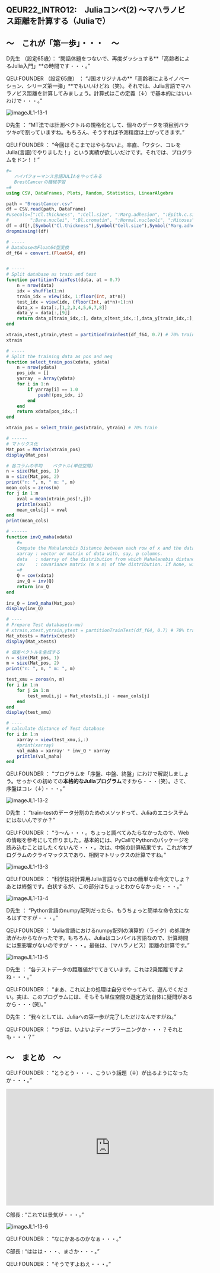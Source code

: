 ## QEUR22_INTRO12:　Juliaコンペ(2) ～マハラノビス距離を計算する（Juliaで）

## ～　これが「第一歩」・・・　～

D先生 （設定65歳）： “閑話休題をつないで、再度ダッシュする**「高齢者によるJulia入門」**の時間です・・・。”

QEU:FOUNDER （設定65歳） ： “J国オリジナルの**「高齢者によるイノベーション、シリーズ第一弾」**でもいいけどね（笑）。それでは、Julia言語でマハラノビス距離を計算してみましょう。計算式はこの定義（↓）で基本的にはいいわけで・・・。”

![imageJL1-13-1](https://introJL1973.github.io/images/imageJL1-13-1.jpg)

D先生 ： “MT法では計測ベクトルの規格化として、個々のデータを項目別バラツキσで割っていますね。もちろん、そうすれば予測精度は上がってきます。”

QEU:FOUNDER ： “今回はそこまではやらないよ。率直、「ワタシ、コレをJulia(言語)でやりました！」という実績が欲しいだけです。それでは、プログラムをドン！！”

```julia
#=
   ハイパフォーマンス言語JULIAをやってみる
   BrestCancerの機械学習
=#
using CSV, DataFrames, Plots, Random, Statistics, LinearAlgebra

path = "BreastCancer.csv"
df = CSV.read(path, DataFrame)
#usecols=[":Cl.thickness", ":Cell.size", ":Marg.adhesion", ":Epith.c.size", 
#        ":Bare.nuclei", ":Bl.cromatin", ":Normal.nucleoli", ":Mitoses", ":Class"]
df = df[!,[Symbol("Cl.thickness"),Symbol("Cell.size"),Symbol("Marg.adhesion"),Symbol("Epith.c.size"),Symbol("Bare.nuclei"),Symbol("Bl.cromatin"),Symbol("Normal.nucleoli"),Symbol("Mitoses"),Symbol("Class"),]]
dropmissing!(df)

# -----
# DatabaseのFloat64型変換
df_f64 = convert.(Float64, df)


# -----
# Split database as train and test
function partitionTrainTest(data, at = 0.7)
    n = nrow(data)
    idx = shuffle(1:n)
    train_idx = view(idx, 1:floor(Int, at*n))
    test_idx = view(idx, (floor(Int, at*n)+1):n)
    data_x = data[:,[1,2,3,4,5,6,7,8]]
    data_y = data[:,[9]]
    return data_x[train_idx,:], data_x[test_idx,:],data_y[train_idx,:], data_y[test_idx,:]
end

xtrain,xtest,ytrain,ytest = partitionTrainTest(df_f64, 0.7) # 70% train-30% test
xtrain

# -----
# Split the training data as pos and neg
function select_train_pos(xdata, ydata)
    n = nrow(ydata)
    pos_idx = []
    yarray  = Array(ydata)
    for i in 1:n
        if yarray[i] == 1.0
            push!(pos_idx, i)
        end
    end
    return xdata[pos_idx,:]
end

xtrain_pos = select_train_pos(xtrain, ytrain) # 70% train

# ------
# マトリクス化
Mat_pos = Matrix(xtrain_pos)
display(Mat_pos)

# 各コラムの平均    ベクトル(単位空間)
n = size(Mat_pos, 1)
m = size(Mat_pos, 2)
print("n: ", n, " m: ", m)
mean_cols = zeros(m)
for j in 1:m
    xval = mean(xtrain_pos[!,j])
    println(xval)
    mean_cols[j] = xval
end 
print(mean_cols)

# ------
function invQ_maha(xdata)
    #=
    Compute the Mahalanobis Distance between each row of x and the data  
    xarray : vector or matrix of data with, say, p columns.
    data   : ndarray of the distribution from which Mahalanobis distance of each observation of x is to be computed.
    cov    : covariance matrix (m x m) of the distribution. If None, will be computed from data.
    =#
    Q = cov(xdata)
    inv_Q = inv(Q)
    return inv_Q
end
    
inv_Q = invQ_maha(Mat_pos)
display(inv_Q)

# ----
# Prepare Test database(x-mu)
# xtrain,xtest,ytrain,ytest = partitionTrainTest(df_f64, 0.7) # 70% train-30% test
Mat_xtests = Matrix(xtest)
display(Mat_xtests)

# 偏差ベクトルを生成する
n = size(Mat_pos, 1)
m = size(Mat_pos, 2)
print("n: ", n, " m: ", m)

test_xmu = zeros(n, m)
for i in 1:n
    for j in 1:m
        test_xmu[i,j] = Mat_xtests[i,j] - mean_cols[j]
    end
end
display(test_xmu)

# ----
# calculate distance of Test database
for i in 1:n
    xarray = view(test_xmu,i,:)
    #print(xarray)
    val_maha = xarray' * inv_Q * xarray
    println(val_maha)
end

```
QEU:FOUNDER ： “プログラムを「序盤、中盤、終盤」にわけで解説しましょう。せっかくの初めての**本格的なJuliaプログラム**ですから・・・（笑）。さて、序盤はコレ（↓）・・・。”

![imageJL1-13-2](https://introJL1973.github.io/images/imageJL1-13-2.jpg)

D先生 ： “train-testのデータ分割のためのメソッドって、Juliaのエコシステムにはないんですか？”

QEU:FOUNDER ： “う～ん・・・。ちょっと調べてみたらなかったので、Webの情報を参考にして作りました。基本的には、PyCallでPythonのパッケージを読み込むことはしたくないんで・・・。次は、中盤の計算結果です。これが本プログラムのクライマックスであり、相関マトリックスの計算ですね。”

![imageJL1-13-3](https://introJL1973.github.io/images/imageJL1-13-3.jpg)

QEU:FOUNDER ： “科学技術計算用Julia言語ならではの簡単な命令文でしょ？あとは終盤です。白状するが、この部分はちょっとわからなかった・・・。”

![imageJL1-13-4](https://introJL1973.github.io/images/imageJL1-13-4.jpg)

D先生 ： “Python言語のnumpy配列だったら、もうちょっと簡単な命令文になるはずですが・・・。”

QEU:FOUNDER ： “Julia言語におけるnumpy配列の演算的（ライク）の処理方法がわからなかったです。もちろん、Juliaはコンパイル言語なので、計算時間には悪影響がないのですが・・・。最後は、（マハラノビス）距離の計算です。”

![imageJL1-13-5](https://introJL1973.github.io/images/imageJL1-13-5.jpg)

D先生 ： “各テストデータの距離値がでてきています。これは2乗距離ですよね・・・。”

QEU:FOUNDER ： “まあ、これ以上の処理は自分でやってみて、遊んでください。実は、このプログラムには、そもそも単位空間の選定方法自体に疑問があるから・・・(笑)。”

D先生 ： “我々としては、Juliaへの第一歩が完了しただけなんですがね。”

QEU:FOUNDER ： “つぎは、いよいよディープラーニングか・・・？それとも・・・？”



## ～　まとめ　～

QEU:FOUNDER ： “とうとう・・・、こういう話題（↓）が出るようになったか・・・。”

<iframe width="560" height="315" src="https://www.youtube.com/embed/xIKRN1n3Whc" ti-tle="YouTube video player" frameborder="0" allow="accelerometer; autoplay; clipboard-write; en-crypted-media; gyroscope; picture-in-picture" allowfullscreen></iframe>

C部長 : “これでは景気が・・・。”

![imageJL1-13-6](https://introJL1973.github.io/images/imageJL1-13-6.jpg)

QEU:FOUNDER ： “なにかあるのかなぁ・・・。”

C部長 : “ははは・・・、まさか・・・。”

QEU:FOUNDER ： “そうですよねえ・・・。”
